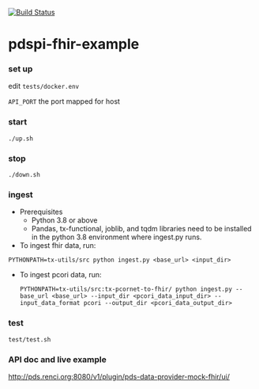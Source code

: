 [![Build Status](https://travis-ci.com/RENCI/pdspi-fhir-example.svg?branch=master)](https://travis-ci.com/RENCI/pdspi-fhir-example)
# pdspi-fhir-example

### set up
edit `tests/docker.env`

`API_PORT` the port mapped for host

### start

```
./up.sh
```

### stop
```
./down.sh
```

### ingest

- Prerequisites 
  	- Python 3.8 or above
  	- Pandas, tx-functional, joblib, and tqdm libraries need to be installed in the python 3.8 environment where ingest.py runs.
- To ingest fhir data, run:

```
PYTHONPATH=tx-utils/src python ingest.py <base_url> <input_dir>
```

- To ingest pcori data, run:

  ```
  PYTHONPATH=tx-utils/src:tx-pcornet-to-fhir/ python ingest.py --base_url <base_url> --input_dir <pcori_data_input_dir> --input_data_format pcori --output_dir <pcori_data_output_dir>
  ```

### test

```
test/test.sh
```

### API doc and live example
http://pds.renci.org:8080/v1/plugin/pds-data-provider-mock-fhir/ui/
